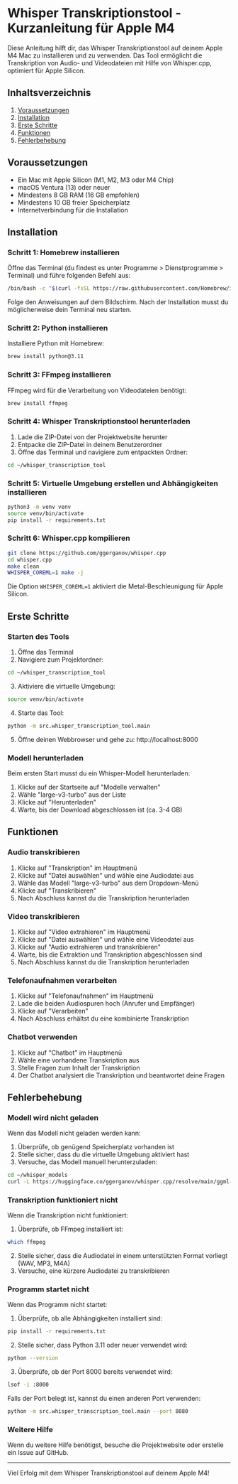 # Whisper Transkriptionstool - Kurzanleitung für Apple M4

Diese Anleitung hilft dir, das Whisper Transkriptionstool auf deinem Apple M4 Mac zu installieren und zu verwenden. Das Tool ermöglicht die Transkription von Audio- und Videodateien mit Hilfe von Whisper.cpp, optimiert für Apple Silicon.

## Inhaltsverzeichnis

1. [Voraussetzungen](#voraussetzungen)
2. [Installation](#installation)
3. [Erste Schritte](#erste-schritte)
4. [Funktionen](#funktionen)
5. [Fehlerbehebung](#fehlerbehebung)

## Voraussetzungen

- Ein Mac mit Apple Silicon (M1, M2, M3 oder M4 Chip)
- macOS Ventura (13) oder neuer
- Mindestens 8 GB RAM (16 GB empfohlen)
- Mindestens 10 GB freier Speicherplatz
- Internetverbindung für die Installation

## Installation

### Schritt 1: Homebrew installieren

Öffne das Terminal (du findest es unter Programme > Dienstprogramme > Terminal) und führe folgenden Befehl aus:

```bash
/bin/bash -c "$(curl -fsSL https://raw.githubusercontent.com/Homebrew/install/HEAD/install.sh)"
```

Folge den Anweisungen auf dem Bildschirm. Nach der Installation musst du möglicherweise dein Terminal neu starten.

### Schritt 2: Python installieren

Installiere Python mit Homebrew:

```bash
brew install python@3.11
```

### Schritt 3: FFmpeg installieren

FFmpeg wird für die Verarbeitung von Videodateien benötigt:

```bash
brew install ffmpeg
```

### Schritt 4: Whisper Transkriptionstool herunterladen

1. Lade die ZIP-Datei von der Projektwebsite herunter
2. Entpacke die ZIP-Datei in deinem Benutzerordner
3. Öffne das Terminal und navigiere zum entpackten Ordner:

```bash
cd ~/whisper_transcription_tool
```

### Schritt 5: Virtuelle Umgebung erstellen und Abhängigkeiten installieren

```bash
python3 -m venv venv
source venv/bin/activate
pip install -r requirements.txt
```

### Schritt 6: Whisper.cpp kompilieren

```bash
git clone https://github.com/ggerganov/whisper.cpp
cd whisper.cpp
make clean
WHISPER_COREML=1 make -j
```

Die Option `WHISPER_COREML=1` aktiviert die Metal-Beschleunigung für Apple Silicon.

## Erste Schritte

### Starten des Tools

1. Öffne das Terminal
2. Navigiere zum Projektordner:

```bash
cd ~/whisper_transcription_tool
```

3. Aktiviere die virtuelle Umgebung:

```bash
source venv/bin/activate
```

4. Starte das Tool:

```bash
python -m src.whisper_transcription_tool.main
```

5. Öffne deinen Webbrowser und gehe zu: http://localhost:8000

### Modell herunterladen

Beim ersten Start musst du ein Whisper-Modell herunterladen:

1. Klicke auf der Startseite auf "Modelle verwalten"
2. Wähle "large-v3-turbo" aus der Liste
3. Klicke auf "Herunterladen"
4. Warte, bis der Download abgeschlossen ist (ca. 3-4 GB)

## Funktionen

### Audio transkribieren

1. Klicke auf "Transkription" im Hauptmenü
2. Klicke auf "Datei auswählen" und wähle eine Audiodatei aus
3. Wähle das Modell "large-v3-turbo" aus dem Dropdown-Menü
4. Klicke auf "Transkribieren"
5. Nach Abschluss kannst du die Transkription herunterladen

### Video transkribieren

1. Klicke auf "Video extrahieren" im Hauptmenü
2. Klicke auf "Datei auswählen" und wähle eine Videodatei aus
3. Klicke auf "Audio extrahieren und transkribieren"
4. Warte, bis die Extraktion und Transkription abgeschlossen sind
5. Nach Abschluss kannst du die Transkription herunterladen

### Telefonaufnahmen verarbeiten

1. Klicke auf "Telefonaufnahmen" im Hauptmenü
2. Lade die beiden Audiospuren hoch (Anrufer und Empfänger)
3. Klicke auf "Verarbeiten"
4. Nach Abschluss erhältst du eine kombinierte Transkription

### Chatbot verwenden

1. Klicke auf "Chatbot" im Hauptmenü
2. Wähle eine vorhandene Transkription aus
3. Stelle Fragen zum Inhalt der Transkription
4. Der Chatbot analysiert die Transkription und beantwortet deine Fragen

## Fehlerbehebung

### Modell wird nicht geladen

Wenn das Modell nicht geladen werden kann:

1. Überprüfe, ob genügend Speicherplatz vorhanden ist
2. Stelle sicher, dass du die virtuelle Umgebung aktiviert hast
3. Versuche, das Modell manuell herunterzuladen:

```bash
cd ~/whisper_models
curl -L https://huggingface.co/ggerganov/whisper.cpp/resolve/main/ggml-large-v3-turbo.bin -o ggml-large-v3-turbo.bin
```

### Transkription funktioniert nicht

Wenn die Transkription nicht funktioniert:

1. Überprüfe, ob FFmpeg installiert ist:

```bash
which ffmpeg
```

2. Stelle sicher, dass die Audiodatei in einem unterstützten Format vorliegt (WAV, MP3, M4A)
3. Versuche, eine kürzere Audiodatei zu transkribieren

### Programm startet nicht

Wenn das Programm nicht startet:

1. Überprüfe, ob alle Abhängigkeiten installiert sind:

```bash
pip install -r requirements.txt
```

2. Stelle sicher, dass Python 3.11 oder neuer verwendet wird:

```bash
python --version
```

3. Überprüfe, ob der Port 8000 bereits verwendet wird:

```bash
lsof -i :8000
```

Falls der Port belegt ist, kannst du einen anderen Port verwenden:

```bash
python -m src.whisper_transcription_tool.main --port 8080
```

### Weitere Hilfe

Wenn du weitere Hilfe benötigst, besuche die Projektwebsite oder erstelle ein Issue auf GitHub.

---

Viel Erfolg mit dem Whisper Transkriptionstool auf deinem Apple M4!
